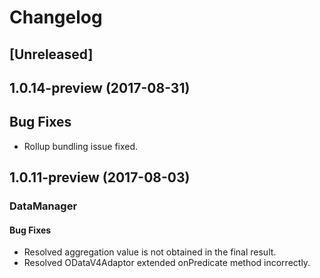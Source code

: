 # Changelog

## [Unreleased]

## 1.0.14-preview (2017-08-31)

## Bug Fixes
- Rollup bundling issue fixed.

## 1.0.11-preview (2017-08-03)

### DataManager

#### Bug Fixes

- Resolved aggregation value is not obtained in the final result.
- Resolved ODataV4Adaptor extended onPredicate method incorrectly.